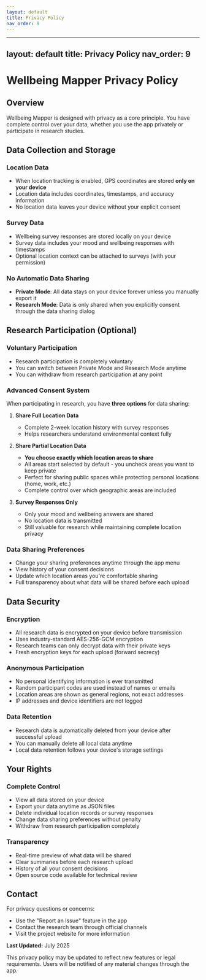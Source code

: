 ```yaml
---
layout: default
title: Privacy Policy
nav_order: 9
---
```


---
layout: default
title: Privacy Policy
nav_order: 9
---

# Wellbeing Mapper Privacy Policy

## Overview

Wellbeing Mapper is designed with privacy as a core principle. You have complete control over your data, whether you use the app privately or participate in research studies.

## Data Collection and Storage

### Location Data
- When location tracking is enabled, GPS coordinates are stored **only on your device**
- Location data includes coordinates, timestamps, and accuracy information
- No location data leaves your device without your explicit consent

### Survey Data
- Wellbeing survey responses are stored locally on your device
- Survey data includes your mood and wellbeing responses with timestamps
- Optional location context can be attached to surveys (with your permission)

### No Automatic Data Sharing
- **Private Mode**: All data stays on your device forever unless you manually export it
- **Research Mode**: Data is only shared when you explicitly consent through the data sharing dialog

## Research Participation (Optional)

### Voluntary Participation
- Research participation is completely voluntary
- You can switch between Private Mode and Research Mode anytime
- You can withdraw from research participation at any point

### Advanced Consent System
When participating in research, you have **three options** for data sharing:

1. **Share Full Location Data**
   - Complete 2-week location history with survey responses
   - Helps researchers understand environmental context fully

2. **Share Partial Location Data** 
   - **You choose exactly which location areas to share**
   - All areas start selected by default - you uncheck areas you want to keep private
   - Perfect for sharing public spaces while protecting personal locations (home, work, etc.)
   - Complete control over which geographic areas are included

3. **Survey Responses Only**
   - Only your mood and wellbeing answers are shared
   - No location data is transmitted
   - Still valuable for research while maintaining complete location privacy

### Data Sharing Preferences
- Change your sharing preferences anytime through the app menu
- View history of your consent decisions
- Update which location areas you're comfortable sharing
- Full transparency about what data will be shared before each upload

## Data Security

### Encryption
- All research data is encrypted on your device before transmission
- Uses industry-standard AES-256-GCM encryption
- Research teams can only decrypt data with their private keys
- Fresh encryption keys for each upload (forward secrecy)

### Anonymous Participation
- No personal identifying information is ever transmitted
- Random participant codes are used instead of names or emails
- Location areas are shown as general regions, not exact addresses
- IP addresses and device identifiers are not logged

### Data Retention
- Research data is automatically deleted from your device after successful upload
- You can manually delete all local data anytime
- Local data retention follows your device's storage settings

## Your Rights

### Complete Control
- View all data stored on your device
- Export your data anytime as JSON files
- Delete individual location records or survey responses
- Change data sharing preferences without penalty
- Withdraw from research participation completely

### Transparency
- Real-time preview of what data will be shared
- Clear summaries before each research upload
- History of all your consent decisions
- Open source code available for technical review

## Contact

For privacy questions or concerns:
- Use the "Report an Issue" feature in the app
- Contact the research team through official channels
- Visit the project website for more information

**Last Updated:** July 2025

This privacy policy may be updated to reflect new features or legal requirements. Users will be notified of any material changes through the app.